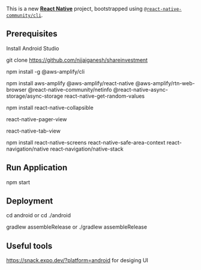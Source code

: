 This is a new [**React Native**](https://reactnative.dev) project, bootstrapped using [`@react-native-community/cli`](https://github.com/react-native-community/cli).

## Prerequisites

Install Android Studio 

git clone https://github.com/njjaiganesh/shareinvestment

npm install -g @aws-amplify/cli

npm install aws-amplify @aws-amplify/react-native @aws-amplify/rtn-web-browser @react-native-community/netinfo @react-native-async-storage/async-storage react-native-get-random-values

npm install react-native-collapsible

react-native-pager-view

react-native-tab-view

npm install react-native-screens react-native-safe-area-context
react-navigation/native
react-navigation/native-stack



## Run Application

npm start

## Deployment

cd android or cd ./android

gradlew assembleRelease or ./gradlew assembleRelease

## Useful tools
https://snack.expo.dev/?platform=android for desiging UI
